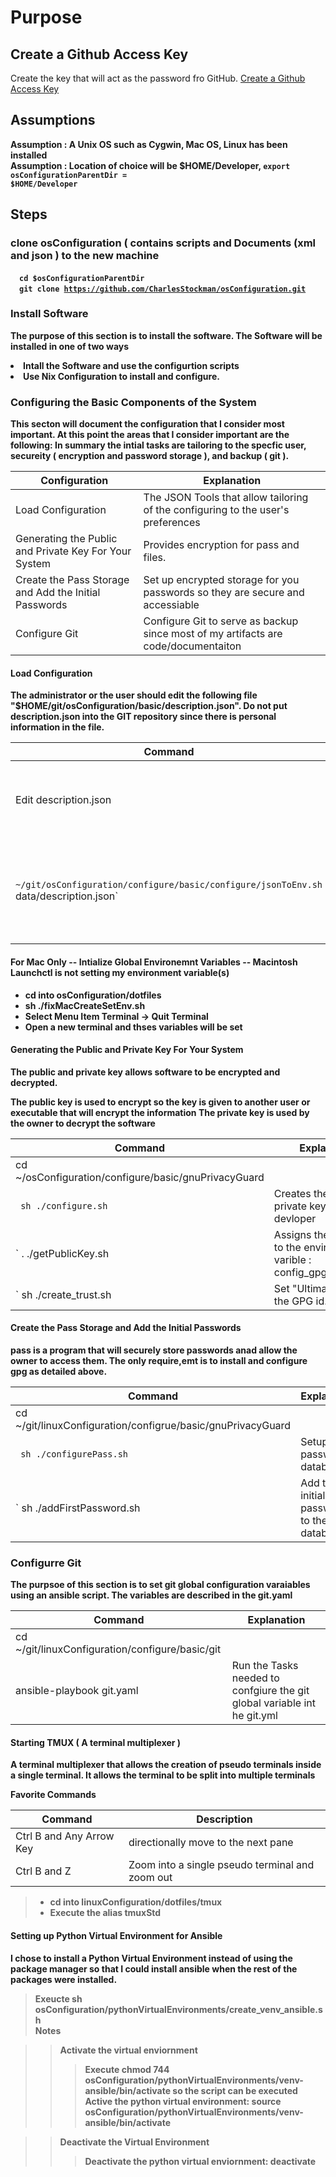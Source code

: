 # Purpose

## Create a Github Access Key 
Create the key that will act as the password fro GitHub.
[Create a Github Access Key ](git/README.md)

## Assumptions
<b>Assumption : A Unix OS such as Cygwin, Mac OS, Linux has been installed</b><br>
<b>Assumption : Location of choice will be $HOME/Developer, <code>export osConfigurationParentDir = $HOME/Developer</code>

## Steps

### clone osConfiguration ( contains scripts and Documents (xml and json ) to the new machine
&emsp;<code>cd $osConfigurationParentDir</code><br>
&emsp;<code>git clone https://github.com/CharlesStockman/osConfiguration.git</code><br>

### Install Software 
The purpose of this section is to install the software. The Software will be installed in one of two ways
<li>Intall the Software and use the configurtion scripts</li>
<li>Use Nix Configuration to install and configure.</li>

### Configuring the Basic Components of the System
	
This secton will document the configuration that I consider most important.  At this point the areas that I consider important are the following:
In summary the intial tasks are tailoring to the specfic user, secureity ( encryption and password storage ), and backup ( git ).

|Configuration                                           | Explanation                                                                           |
|--------------------------------------------------------|---------------------------------------------------------------------------------------|
| Load Configuration                                     | The JSON Tools that allow tailoring of the configuring to the user's preferences      |
| Generating the Public and Private Key For Your System  | Provides encryption for pass and files.                                               |
| Create the Pass Storage and Add the Initial Passwords  | Set up encrypted storage for you passwords so they are secure  and accessiable        |
| Configure Git                                          | Configure Git to serve as backup since most of my artifacts are code/documentaiton    |
	
#### Load Configuration
The administrator or the user should edit the following file "$HOME/git/osConfiguration/basic/description.json".  <b>Do not put description.json into the GIT repository since there is personal information in the file.</b>

|Command                                                                                  | Explanation                                                                                                |
|-----------------------------------------------------------------------------------------|------------------------------------------------------------------------------------------------------------|
| Edit description.json                                                                   | Fill in the needed information to describe the user an envioronment                                        |
| `~/git/osConfiguration/configure/basic/configure/jsonToEnv.sh` data/description.json`|  convert description.json into a collection of environmental variables which start with the prefix: config_|
	
#### <b>For Mac Only -- </b>Intialize Global Environemnt Variables -- Macintosh Launchctl is not setting my environment variable(s)
* cd into osConfiguration/dotfiles<br>
* sh ./fixMacCreateSetEnv.sh<br>
* Select Menu Item Terminal -> Quit Terminal<br>
* Open a new terminal and thses variables will be set<br>

#### Generating the Public and Private Key For Your System
The public and private key allows software to be encrypted and decrypted.  

The public key is used to encrypt so the key is given to another user or executable that will encrypt the information
The private key is used by the owner to decrypt the software
	
|Command                                                   | Explanation                                                                           |
|----------------------------------------------------------|---------------------------------------------------------------------------------------|
| cd  ~/osConfiguration/configure/basic/gnuPrivacyGuard |                                                                                       | 
|` sh ./configure.sh`                                      | Creates the public and private key for the devloper                                   |
|` . ./getPublicKey.sh                                     | Assigns the public key to the environmental varible : config_gpg_public_key           |
|` sh ./create_trust.sh                                    | Set "Ultimate Trust' for the GPG id.                                                  |

#### Create the Pass Storage and Add the Initial Passwords
pass is a program that will securely store passwords anad allow the owner to access them.  The only require,emt is to install and configure gpg 
as detailed above.
	
|Command                                                           | Explanation                                                                           |
|------------------------------------------------------------------|---------------------------------------------------------------------------------------|
| cd ~/git/linuxConfiguration/configrue/basic/gnuPrivacyGuard      |                                                                                       |
|` sh ./configurePass.sh`                                          | Setup the password database                                                           |
|` sh ./addFirstPassword.sh                                        | Add the initial passwords to the database                                             |

### Configurre Git
The purpsoe of this section is to set git global configuration varaiables using an ansible script.  The variables are described in the git.yaml
	
|Command                                                 | Explanation                                                                           |
|--------------------------------------------------------|---------------------------------------------------------------------------------------|
| cd ~/git/linuxConfiguration/configure/basic/git        |                                                                                       |
| ansible-playbook git.yaml                              | Run the Tasks needed to confgiure the git global variable int he git.yml              |
	

#### Starting TMUX ( A terminal multiplexer ) 
A terminal multiplexer that allows the creation of pseudo terminals inside a single terminal.  It allows the terminal
to be split into multiple terminals  

<b>Favorite Commands</b>

|Command|Description|
|-------|-----------|
|Ctrl B and Any Arrow Key | directionally move to the next pane |
|Ctrl B and Z         | Zoom into a single pseudo terminal and zoom out|

> * cd into linuxConfiguration/dotfiles/tmux
> * Execute the alias tmuxStd

#### Setting up Python Virtual Environment for Ansible 
I chose to install a Python Virtual Environment instead of using the package manager so that I could install ansible when the rest of the packages were installed.
> Exeucte sh osConfiguration/pythonVirtualEnvironments/create_venv_ansible.sh<br>
> <bold>Notes</bold>

>>  Activate the virtual enviornment
>>> Execute chmod 744 osConfiguration/pythonVirtualEnvironments/venv-ansible/bin/activate so the script can be executed
>>> Active the python virtual environment: source osConfiguration/pythonVirtualEnvironments/venv-ansible/bin/activate

>> Deactivate the Virtual Environment
>>> Deactivate the python virtual enviornment: deactivate

